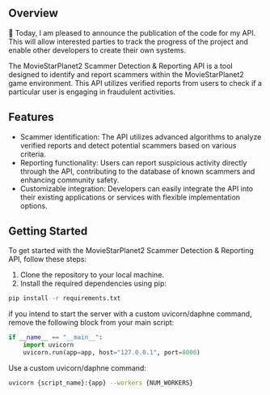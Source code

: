 ## Overview
📌 Today, I am pleased to announce the publication of the code for my API. This will allow interested parties to track the progress of the project and enable other developers to create their own systems.

The MovieStarPlanet2 Scammer Detection & Reporting API is a tool designed to identify and report scammers within the MovieStarPlanet2 game environment. This API utilizes verified reports from users to check if a particular user is engaging in fraudulent activities.

## Features
- Scammer identification: The API utilizes advanced algorithms to analyze verified reports and detect potential scammers based on various criteria.
- Reporting functionality: Users can report suspicious activity directly through the API, contributing to the database of known scammers and enhancing community safety.
- Customizable integration: Developers can easily integrate the API into their existing applications or services with flexible implementation options.

## Getting Started
To get started with the MovieStarPlanet2 Scammer Detection & Reporting API, follow these steps:
1. Clone the repository to your local machine.
2. Install the required dependencies using pip:
```bash
pip install -r requirements.txt
```
   
if you intend to start the server with a custom uvicorn/daphne command, remove the following block from your main script:
```python
if __name__ == "__main__":
    import uvicorn
    uvicorn.run(app=app, host="127.0.0.1", port=8000)
```

Use a custom uvicorn/daphne command:
```bash
uvicorn {script_name}:{app} --workers {NUM_WORKERS}
```

